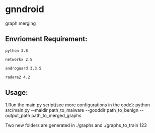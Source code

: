 # gnndroid
 graph merging

## Envrioment Requirement:

    python 3.8

    networkx 2.5

    androguard 3.3.5

    radare2 4.2

## Usage:
1.Run the main.py script(see more configurations in the code):
    python src/main.py --maldir path_to_malware --gooddir 
    path_to_benign --output_path path_to_merged_graphs

Two new folders are generated in ./graphs and ./graphs_to_train
    123
